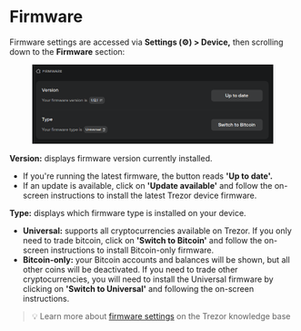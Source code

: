 # Firmware

Firmware settings are accessed via **Settings (⚙️) > Device,** then scrolling down to the **Firmware** section:

<figure><img src="../../../.gitbook/assets/Firmware.webp" alt=""><figcaption></figcaption></figure>

**Version:** displays firmware version currently installed.

* If you're running the latest firmware, the button reads **'Up to date'.**
* If an update is available, click on **'Update available'** and follow the on-screen instructions to install the latest Trezor device firmware.

**Type:** displays which firmware type is installed on your device.

* **Universal:** supports all cryptocurrencies available on Trezor. If you only need to trade bitcoin, click on **'Switch to Bitcoin'** and follow the on-screen instructions to install Bitcoin-only firmware.
* **Bitcoin-only:** your Bitcoin accounts and balances will be shown, but all other coins will be deactivated. If you need to trade other cryptocurrencies, you will need to install the Universal firmware by clicking on **'Switch to Universal'** and following the on-screen instructions.

> 💡 Learn more about [firmware settings](https://trezor.io/guides/trezor-suite/trezor-suite-desktop/trezor-suite-settings#Firmware) on the Trezor knowledge base
